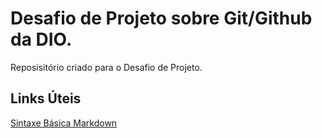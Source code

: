 # Desafio de Projeto sobre Git/Github da DIO.
Reposisitório criado para o Desafio de Projeto.

## Links Úteis
[Sintaxe Básica Markdown](https://www.markdownguide.org/basic-syntax/)
